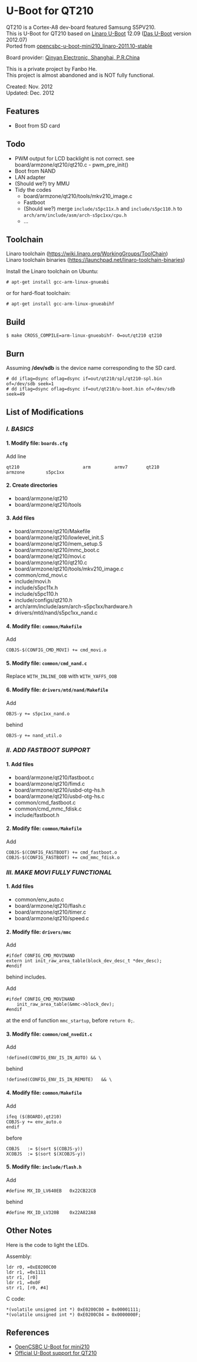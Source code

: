 U-Boot for QT210
================

QT210 is a Cortex-A8 dev-board featured Samsung S5PV210.  
This is U-Boot for QT210 based on [Linaro U-Boot][1] 12.09 ([Das U-Boot][2] version 2012.07)  
Ported from [opencsbc-u-boot-mini210_linaro-2011.10-stable][3]

Board provider: [Qinyan Electronic, Shanghai, P.R.China](http://www.armzone.com)

This is a private project by Fanbo He.  
This project is almost abandoned and is NOT fully functional.

Created: Nov. 2012  
Updated: Dec. 2012

Features
--------
* Boot from SD card

Todo
----
* PWM output for LCD backlight is not correct. see board/armzone/qt210/qt210.c - pwm_pre_init()
* Boot from NAND
* LAN adapter
* (Should we?) try MMU
* Tidy the codes
  - board/armzone/qt210/tools/mkv210_image.c
  - Fastboot
  - (Should we?) merge `include/s5pc11x.h` and `include/s5pc110.h` to `arch/arm/include/asm/arch-s5pc1xx/cpu.h`
  - ...

Toolchain
---------
Linaro toolchain (https://wiki.linaro.org/WorkingGroups/ToolChain)  
Linaro toolchain binaries (https://launchpad.net/linaro-toolchain-binaries)

Install the Linaro toolchain on Ubuntu:

    # apt-get install gcc-arm-linux-gnueabi

or for hard-float toolchain:

    # apt-get install gcc-arm-linux-gnueabihf

Build
-----

    $ make CROSS_COMPILE=arm-linux-gnueabihf- O=out/qt210 qt210

Burn
----
Assuming **/dev/sdb** is the device name corresponding to the SD card.

    # dd iflag=dsync oflag=dsync if=out/qt210/spl/qt210-spl.bin of=/dev/sdb seek=1
    # dd iflag=dsync oflag=dsync if=out/qt210/u-boot.bin of=/dev/sdb seek=49

List of Modifications
---------------------
### *I. BASICS*
#### 1. Modify file: `boards.cfg`
Add line

    qt210                        arm         armv7       qt210               armzone        s5pc1xx

#### 2. Create directories
* board/armzone/qt210
* board/armzone/qt210/tools

#### 3. Add files
* board/armzone/qt210/Makefile
* board/armzone/qt210/lowlevel_init.S
* board/armzone/qt210/mem_setup.S
* board/armzone/qt210/mmc_boot.c
* board/armzone/qt210/movi.c
* board/armzone/qt210/qt210.c
* board/armzone/qt210/tools/mkv210_image.c
* common/cmd_movi.c
* include/movi.h
* include/s5pc11x.h
* include/s5pc110.h
* include/configs/qt210.h
* arch/arm/include/asm/arch-s5pc1xx/hardware.h
* drivers/mtd/nand/s5pc1xx_nand.c

#### 4. Modify file: `common/Makefile`
Add

    COBJS-$(CONFIG_CMD_MOVI) += cmd_movi.o

#### 5. Modify file: `common/cmd_nand.c`
Replace `WITH_INLINE_OOB` with `WITH_YAFFS_OOB`

#### 6. Modify file: `drivers/mtd/nand/Makefile`
Add

    OBJS-y += s5pc1xx_nand.o

behind

    OBJS-y += nand_util.o

### *II. ADD FASTBOOT SUPPORT*
#### 1. Add files
* board/armzone/qt210/fastboot.c
* board/armzone/qt210/fimd.c
* board/armzone/qt210/usbd-otg-hs.h
* board/armzone/qt210/usbd-otg-hs.c
* common/cmd_fastboot.c
* common/cmd_mmc_fdisk.c
* include/fastboot.h

#### 2. Modify file: `common/Makefile`
Add

    COBJS-$(CONFIG_FASTBOOT) += cmd_fastboot.o
    COBJS-$(CONFIG_FASTBOOT) += cmd_mmc_fdisk.o

### *III. MAKE MOVI FULLY FUNCTIONAL*
#### 1. Add files
* common/env_auto.c
* board/armzone/qt210/flash.c
* board/armzone/qt210/timer.c
* board/armzone/qt210/speed.c

#### 2. Modify file: `drivers/mmc`
Add

    #ifdef CONFIG_CMD_MOVINAND
    extern int init_raw_area_table(block_dev_desc_t *dev_desc);
    #endif

behind includes.

Add

    #ifdef CONFIG_CMD_MOVINAND
        init_raw_area_table(&mmc->block_dev);
    #endif

at the end of function `mmc_startup`, before `return 0;`.

#### 3. Modify file: `common/cmd_nvedit.c`
Add

    !defined(CONFIG_ENV_IS_IN_AUTO)	&& \

behind

    !defined(CONFIG_ENV_IS_IN_REMOTE)	&& \

#### 4. Modify file: `common/Makefile`
Add

    ifeq ($(BOARD),qt210)
    COBJS-y += env_auto.o
    endif

before

    COBJS	:= $(sort $(COBJS-y))
    XCOBJS	:= $(sort $(XCOBJS-y))

#### 5. Modify file: `include/flash.h`
Add

    #define MX_ID_LV640EB	0x22CB22CB

behind

    #define MX_ID_LV320B	0x22A822A8

Other Notes
-----------
Here is the code to light the LEDs.

Assembly:

    ldr r0, =0xE0200C00
    ldr r1, =0x1111
    str r1, [r0]
    ldr r1, =0x0F
    str r1, [r0, #4]

C code:

    *(volatile unsigned int *) 0xE0200C00 = 0x00001111;
    *(volatile unsigned int *) 0xE0200C04 = 0x0000000F;

References
----------
* [OpenCSBC U-Boot for mini210][4]
* [Official U-Boot support for QT210][5]

[1]: https://launchpad.net/u-boot-linaro/
[2]: http://www.denx.de/wiki/U-Boot
[3]: http://gitorious.org/opencsbc/u-boot/archive-tarball/mini210_linaro-2011.10-stable
[4]: http://gitorious.org/opencsbc/u-boot/trees/mini210_linaro-2011.10-stable
[5]: https://github.com/yjc/qt210_ics_uboot
